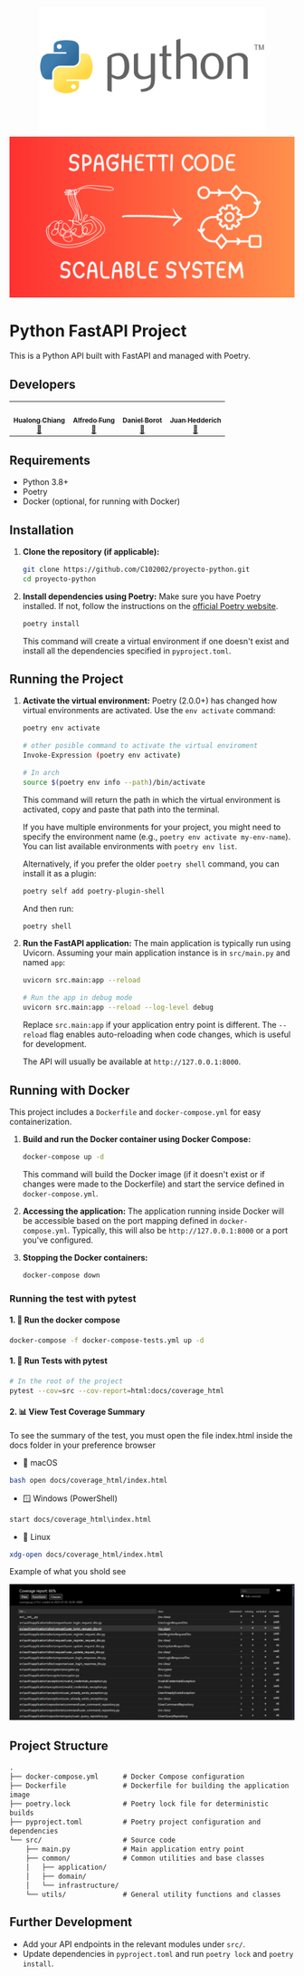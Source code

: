 <div align="center">
  <img src="./public/icons/Python-Logo.png" width="400" alt="Java Logo" />
</div>

<div align="center">
  <img src="./public/icons/more-spaguetti.png" width="600" alt="Java Logo" />
</div>

# Python FastAPI Project

This is a Python API built with FastAPI and managed with Poetry.

## Developers

<table align="center">
    <tbody>
        <tr>
            <td align="center"><a href="https://github.com/Fussita" rel="nofollow"><img src="https://avatars.githubusercontent.com/u/110612202?v=4" width="150px;" heigth="450px;" alt="" style="max-width:100%;"><br><sub><b>Hualong Chiang</b></sub></a><br><a href="./public/icons/spaghetti-code.png" title="Commits"><g-emoji class="g-emoji" alias="book" fallback-src="https://github.githubassets.com/images/icons/emoji/unicode/1f4d6.png">📖</g-emoji></a></td>
            <td align="center"><a href="https://github.com/C102002" rel="nofollow"><img src="https://avatars.githubusercontent.com/u/116277334?v=4" width="150px;" alt="" style="max-width:100%;"><br><sub><b>Alfredo Fung</b></sub></a><br><a href="./public/icons/computer-programming-spaghetti-code-programmer-sticker.jpg" title="Commits"><g-emoji class="g-emoji" alias="book" fallback-src="https://github.githubassets.com/images/icons/emoji/unicode/1f4d6.png">📖</g-emoji></a></td>
            <td align="center"><a href="https://github.com/DanielBortot" rel="nofollow"><img src="https://avatars.githubusercontent.com/u/103535845?v=4" width="150px;" alt="" style="max-width:100%;"><br><sub><b>Daniel Borot</b></sub></a><br><a href="./public/icons/more-spaguetti.png" title="Commits"><g-emoji class="g-emoji" alias="book" fallback-src="https://github.githubassets.com/images/icons/emoji/unicode/1f4d6.png">📖</g-emoji></a></td>
            <td align="center"><a href="https://github.com/jghedderich" rel="nofollow"><img src="https://avatars.githubusercontent.com/u/178299864?v=4" width="150px;" alt="" style="max-width:100%;"><br><sub><b>Juan Hedderich</b></sub></a><br><a href="./public/icons/Undocumented-Spaghetti-Code.webp" title="Commits"><g-emoji class="g-emoji" alias="book" fallback-src="https://github.githubassets.com/images/icons/emoji/unicode/1f4d6.png">📖</g-emoji></a></td>
        </tr>
    </tbody>
</table>

## Requirements

- Python 3.8+
- Poetry
- Docker (optional, for running with Docker)

## Installation

1.  **Clone the repository (if applicable):**

    ```bash
    git clone https://github.com/C102002/proyecto-python.git
    cd proyecto-python
    ```

2.  **Install dependencies using Poetry:**
    Make sure you have Poetry installed. If not, follow the instructions on the [official Poetry website](https://python-poetry.org/docs/#installation).
    ```bash
    poetry install
    ```
    This command will create a virtual environment if one doesn't exist and install all the dependencies specified in `pyproject.toml`.

## Running the Project

1.  **Activate the virtual environment:**
    Poetry (2.0.0+) has changed how virtual environments are activated. Use the `env activate` command:

    ```bash
    poetry env activate
    ```

    ```bash
    # other posible command to activate the virtual enviroment
    Invoke-Expression (poetry env activate)
    ```

    ```bash
    # In arch 
    source $(poetry env info --path)/bin/activate
    ```

    This command will return the path in which the virtual environment is activated, copy and paste that path into the terminal.

    If you have multiple environments for your project, you might need to specify the environment name (e.g., `poetry env activate my-env-name`). You can list available environments with `poetry env list`.

    Alternatively, if you prefer the older `poetry shell` command, you can install it as a plugin:

    ```bash
    poetry self add poetry-plugin-shell
    ```

    And then run:

    ```bash
    poetry shell
    ```

2.  **Run the FastAPI application:**
    The main application is typically run using Uvicorn. Assuming your main application instance is in `src/main.py` and named `app`:

    ```bash
    uvicorn src.main:app --reload
    ```

    ```bash
    # Run the app in debug mode
    uvicorn src.main:app --reload --log-level debug
    ```

    Replace `src.main:app` if your application entry point is different. The `--reload` flag enables auto-reloading when code changes, which is useful for development.

    The API will usually be available at `http://127.0.0.1:8000`.

## Running with Docker

This project includes a `Dockerfile` and `docker-compose.yml` for easy containerization.

1.  **Build and run the Docker container using Docker Compose:**

    ```bash
    docker-compose up -d
    ```

    This command will build the Docker image (if it doesn't exist or if changes were made to the Dockerfile) and start the service defined in `docker-compose.yml`.

2.  **Accessing the application:**
    The application running inside Docker will be accessible based on the port mapping defined in `docker-compose.yml`. Typically, this will also be `http://127.0.0.1:8000` or a port you've configured.

3.  **Stopping the Docker containers:**
    ```bash
    docker-compose down
    ```

### Running the test with pytest

#### 1. 🐳 Run the docker compose


```bash
docker-compose -f docker-compose-tests.yml up -d
```

#### 1. 🧪 Run Tests with pytest

```bash
# In the root of the project
pytest --cov=src --cov-report=html:docs/coverage_html
```

#### 2. 📊 View Test Coverage Summary

To see the summary of the test, you must open the file index.html inside the docs folder in your preference browser

* 🍎 macOS
```bash
bash open docs/coverage_html/index.html
```

* 🪟 Windows (PowerShell)

```bash
start docs/coverage_html\index.html
```

* 🐧 Linux
  
```bash
xdg-open docs/coverage_html/index.html
```

Example of what you shold see

![example of test results](./public/images/test_summary.png)


## Project Structure

```
.
├── docker-compose.yml      # Docker Compose configuration
├── Dockerfile              # Dockerfile for building the application image
├── poetry.lock             # Poetry lock file for deterministic builds
├── pyproject.toml          # Poetry project configuration and dependencies
└── src/                    # Source code
    ├── main.py             # Main application entry point
    ├── common/             # Common utilities and base classes
    │   ├── application/
    │   ├── domain/
    │   └── infrastructure/
    └── utils/              # General utility functions and classes
```

## Further Development

- Add your API endpoints in the relevant modules under `src/`.
- Update dependencies in `pyproject.toml` and run `poetry lock` and `poetry install`.

